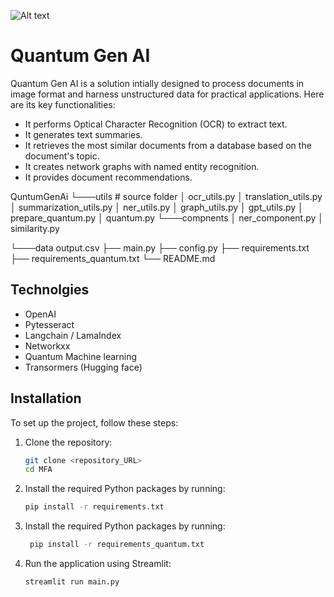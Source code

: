 


<img
  src="imgs/Quantum_design_cover"
  alt="Alt text"
  title="Quantum Gen AI"
  style="display: inline-block; margin: 0 auto; max-width: 300px">

# Quantum Gen AI

Quantum Gen AI is a solution intially designed to process documents in image format and harness unstructured data for practical applications. Here are its key functionalities:

- It performs Optical Character Recognition (OCR) to extract text.
- It generates text summaries.
- It retrieves the most similar documents from a database based on the document's topic.
- It creates network graphs with named entity recognition.
- It provides document recommendations.


        


QuntumGenAi
└───utils # source folder
    │   ocr_utils.py
    │   translation_utils.py
    │   summarization_utils.py
    │   ner_utils.py
    │   graph_utils.py
    │   gpt_utils.py
    │   prepare_quantum.py
    │   quantum.py
└───compnents
        │   ner_component.py
        │   similarity.py    
           
└───data
      output.csv
├── main.py
├── config.py
├── requirements.txt
├── requirements_quantum.txt
└── README.md                

   
 ## Technolgies


- OpenAI
- Pytesseract 
- Langchain / LamaIndex
- Networkxx
- Quantum Machine learning
- Transormers (Hugging face)


    


## Installation

To set up the project, follow these steps:

1. Clone the repository:

   ```bash
   git clone <repository_URL>
   cd MFA

2. Install the required Python packages by running:
    
   ```bash
   pip install -r requirements.txt

3. Install the required Python packages by running:

   ```bash
    pip install -r requirements_quantum.txt

4. Run the application using Streamlit:

   ```bash
   streamlit run main.py
